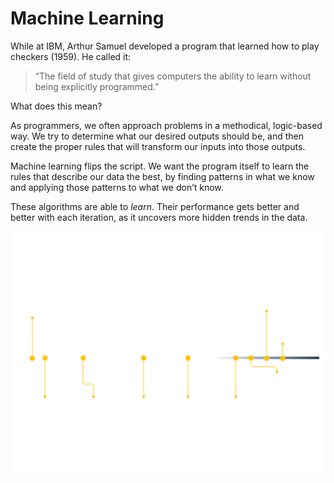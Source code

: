 # Machine Learning

While at IBM, Arthur Samuel developed a program that learned how to play checkers (1959). He called it:

> “The field of study that gives computers the ability to learn without being explicitly programmed.”

What does this mean?

As programmers, we often approach problems in a methodical, logic-based way. We try to determine what our desired outputs should be, and then create the proper rules that will transform our inputs into those outputs.

Machine learning flips the script. We want the program itself to learn the rules that describe our data the best, by finding patterns in what we know and applying those patterns to what we don’t know.

These algorithms are able to *learn*. Their performance gets better and better with each iteration, as it uncovers more hidden trends in the data.

![Machine%20Learning%20834d8439db7f47bd9ffb5704806f9cdf/timeline2_Updated_1-01.svg](Machine%20Learning%20834d8439db7f47bd9ffb5704806f9cdf/timeline2_Updated_1-01.svg)